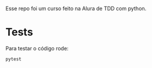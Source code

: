 Esse repo foi um curso feito na Alura de TDD com python.

# Tests

Para testar o código rode:

``pytest``